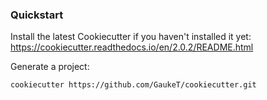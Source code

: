 ### Quickstart
Install the latest Cookiecutter if you haven't installed it yet:
https://cookiecutter.readthedocs.io/en/2.0.2/README.html

Generate a project:
```
cookiecutter https://github.com/GaukeT/cookiecutter.git
```
